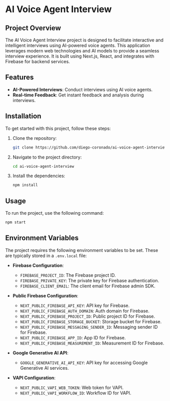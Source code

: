 # AI Voice Agent Interview

## Project Overview

The AI Voice Agent Interview project is designed to facilitate interactive and intelligent interviews using AI-powered voice agents. This application leverages modern web technologies and AI models to provide a seamless interview experience. It is built using Next.js, React, and integrates with Firebase for backend services.

## Features

- **AI-Powered Interviews**: Conduct interviews using AI voice agents.
- **Real-time Feedback**: Get instant feedback and analysis during interviews.

## Installation

To get started with this project, follow these steps:

1. Clone the repository:
   ```bash
   git clone https://github.com/diego-coronado/ai-voice-agent-interview.git
   ```

2. Navigate to the project directory:
   ```bash
   cd ai-voice-agent-interview
   ```

3. Install the dependencies:
   ```bash
   npm install
   ```

## Usage

To run the project, use the following command:

```bash
npm start
```

## Environment Variables

The project requires the following environment variables to be set. These are typically stored in a `.env.local` file:

- **Firebase Configuration**:
  - `FIREBASE_PROJECT_ID`: The Firebase project ID.
  - `FIREBASE_PRIVATE_KEY`: The private key for Firebase authentication.
  - `FIREBASE_CLIENT_EMAIL`: The client email for Firebase admin SDK.

- **Public Firebase Configuration**:
  - `NEXT_PUBLIC_FIREBASE_API_KEY`: API key for Firebase.
  - `NEXT_PUBLIC_FIREBASE_AUTH_DOMAIN`: Auth domain for Firebase.
  - `NEXT_PUBLIC_FIREBASE_PROJECT_ID`: Public project ID for Firebase.
  - `NEXT_PUBLIC_FIREBASE_STORAGE_BUCKET`: Storage bucket for Firebase.
  - `NEXT_PUBLIC_FIREBASE_MESSAGING_SENDER_ID`: Messaging sender ID for Firebase.
  - `NEXT_PUBLIC_FIREBASE_APP_ID`: App ID for Firebase.
  - `NEXT_PUBLIC_FIREBASE_MEASUREMENT_ID`: Measurement ID for Firebase.

- **Google Generative AI API**:
  - `GOOGLE_GENERATIVE_AI_API_KEY`: API key for accessing Google Generative AI services.

- **VAPI Configuration**:
  - `NEXT_PUBLIC_VAPI_WEB_TOKEN`: Web token for VAPI.
  - `NEXT_PUBLIC_VAPI_WORKFLOW_ID`: Workflow ID for VAPI.
